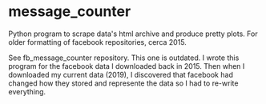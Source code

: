 # message_counter
Python program to scrape data's html archive and produce pretty plots. For older formatting of facebook repositories, cerca 2015.

See fb_message_counter repository. This one is outdated. I wrote this program for the facebook data I downloaded back in 2015. Then when I downloaded my current data (2019), I discovered that facebook had changed how they stored and represente the data so I had to re-write everything.
